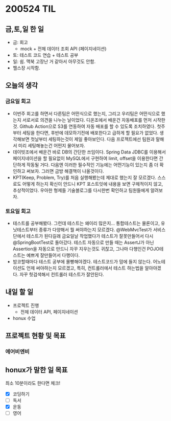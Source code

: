 # 200524 TIL

## 금,토,일 한 일

- 금: 회고
  - mock + 전체 데이터 조회 API (페이지네이션)
- 토: 테스트 코드 연습 + 테스트 공부
- 일: 쉼. 맥북 고장난 거 같아서 아무것도 안함.
- 헬스장 시작함.

## 오늘의 생각

### 금요일 회고

- 이번주 회고를 하면서 다른팀은 어떤식으로 했는지, 그리고 우리팀은 어떤식으로 했는지 서로서로 의견을 나누는 날이었다. 디온조에서 배운건 자동배포를 먼저 시작한 것. Github Action으로 S3를 연동하여 자동 배포를 할 수 있도록 조치하였다. 첫주부터 세팅을 한다면, 후반에 데모하기전에 배포한다고 급하게 할 필요가 없었다. 생각해보면 첫날부터 세팅하는것이 제일 좋아보인다. 다음 프로젝트에선 팀원과 말해서 미리 세팅해놓는건 어떤지 물어보자.
- 데이빗조에서 배운건 바로 DB의 간단한 쓰임이다. Spring Data JDBC를 이용해서 페이지네이션을 할 필요없이 MySQL에서 구현하여 limit, offset을 이용한다면 간단하게 작동될 거다. 다음엔 이러한 필수적인 기능에는 어떤기능이 있는지 좀 더 확인하고 써보자. 그러면 금방 해결책이 나올것이다.
- KPT(Keep, Problem, Try)를 처음 실행해봤는데 제대로 했는지 잘 모르겠다. 스스로도 어떻게 하는지 확신이 안드니 KPT 포스트잇에 내용을 보면 구체적이지 않고, 추상적이었다. 우아한 형제들 기술블로그를 다시한번 확인하고 팀원들에게 알려보자.

### 토요일 회고

- 테스트를 공부해봤다. 그런데 테스트는 왜이리 많은지... 통합테스트는 물론이고, 유닛테스트부터 종류가 다양해서 뭘 써야하는지 모르겠다. @WebMvcTest가 서비스단에서 테스트가 된다길래 금요일날 작업했다가 테스트가 잘못만들어서 다시 @SpringBootTest로 돌아갔다. 테스트 자동으로 만들 때는 AssertJ가 아닌 Assertion을 자동으로 만드니 자꾸 지우는것도 귀찮고, 그나마 다행인건 POJO테스트는 예쁘게 잘만들어서 다행이다.
- 밤코할때마다 테스트 공부에 몰빵해야겠다. 테스트코드가 맘에 들지 않는다. 어노테이션도 언제 써야하는지 모르겠고, 특히, 컨트롤러에서 테스트 하는법을 알아야겠다. 자꾸 헛검색해서 컨트롤러 테스트가 잘안된다.



## 내일 할 일

- 프로젝트 진행
  - 전체 데이터 API, 페이지네이션
- honux 수업

## 프로젝트 현황 및 목표

### 에어비엔비

## honux가 말한 일 목표

최소 10분이라도 한다면 체크!

- [x] 코딩하기
- [ ] 독서
- [x] 운동
- [ ] 영어